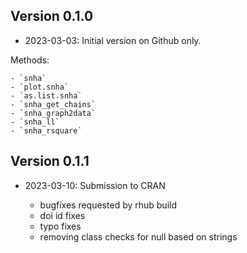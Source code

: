 ## Version 0.1.0

- 2023-03-03: Initial version on Github only.

Methods:

    - `snha`
    - `plot.snha`
    - `as.list.snha`
    - `snha_get_chains`
    - `snha_graph2data`
    - `snha_ll`
    - `snha_rsquare`

## Version 0.1.1

- 2023-03-10: Submission to CRAN

    - bugfixes requested by rhub build
    - doi id fixes
    - typo fixes
    - removing class checks for null based on strings
